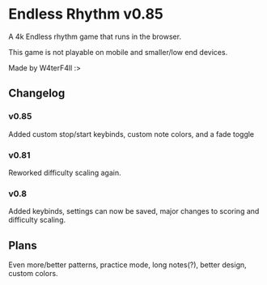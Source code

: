 # Endless Rhythm v0.85

A 4k Endless rhythm game that runs in the browser.

This game is not playable on mobile and smaller/low end devices.

Made by W4terF4ll :>

## Changelog

### v0.85
Added custom stop/start keybinds, custom note colors, and a fade toggle
### v0.81
Reworked difficulty scaling again.
### v0.8 
Added keybinds, settings can now be saved, major changes to scoring and difficulty scaling.

## Plans

Even more/better patterns, practice mode, long notes(?), better design, custom colors.
